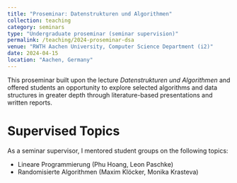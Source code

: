 ```yaml
---
title: "Proseminar: Datenstrukturen und Algorithmen"
collection: teaching
category: seminars
type: "Undergraduate proseminar (seminar supervision)"
permalink: /teaching/2024-proseminar-dsa
venue: "RWTH Aachen University, Computer Science Department (i2)"
date: 2024-04-15
location: "Aachen, Germany"
---
```


This proseminar built upon the lecture *Datenstrukturen und Algorithmen* and offered students an opportunity to explore selected algorithms and data structures in greater depth through literature-based presentations and written reports.

Supervised Topics
======

As a seminar supervisor, I mentored student groups on the following topics:

- Lineare Programmierung (Phu Hoang, Leon Paschke)  
- Randomisierte Algorithmen (Maxim Klöcker, Monika Krasteva)

